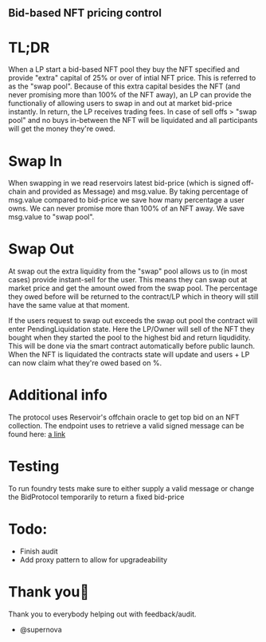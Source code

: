 ## Bid-based NFT pricing control

# TL;DR

When a LP start a bid-based NFT pool they buy the NFT specified and provide "extra" capital of 25% or over of intial NFT price. This is referred to as the "swap pool". Because of this extra capital besides the NFT (and never promising more than 100% of the NFT away), an LP can provide the functionaliy of allowing users to swap in and out at market bid-price instantly. In return, the LP receives trading fees. In case of sell offs > "swap pool" and no buys in-between the NFT will be liquidated and all participants will get the money they're owed.

# Swap In

When swapping in we read reservoirs latest bid-price (which is signed off-chain and provided as Message) and msg.value. By taking percentage of msg.value compared to bid-price we save how many percentage a user owns. We can never promise more than 100% of an NFT away. We save msg.value to "swap pool".

# Swap Out

At swap out the extra liquidity from the "swap" pool allows us to (in most cases) provide instant-sell for the user. This means they can swap out at market price and get the amount owed from the swap pool. The percentage they owed before will be returned to the contract/LP which in theory will still have the same value at that moment.

If the users request to swap out exceeds the swap out pool the contract will enter PendingLiquidation state. Here the LP/Owner will sell of the NFT they bought when they started the pool to the highest bid and return liqudidity. This will be done via the smart contract automatically before public launch. When the NFT is liquidated the contracts state will update and users + LP can now claim what they're owed based on %.

# Additional info

The protocol uses Reservoir's offchain oracle to get top bid on an NFT collection. The endpoint uses to retrieve a valid signed message can be found here: [a link](https://docs.reservoir.tools/reference/getoraclecollectionstopbidv2)

# Testing

To run foundry tests make sure to either supply a valid message or change the BidProtocol temporarily to return a fixed bid-price

# Todo:

-   Finish audit
-   Add proxy pattern to allow for upgradeability

# Thank you🙏

Thank you to everybody helping out with feedback/audit.

-   @supernova
